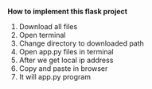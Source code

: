 **How to implement this flask project**
1.	Download all files
2.	Open terminal 
3.	Change directory to downloaded path
4.	Open app.py files in terminal 
5.	After we get local ip address
6.	Copy and paste in browser 
7.	It will app.py program  
